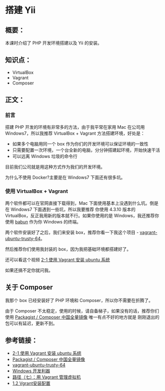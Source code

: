 # 搭建 Yii

## 概要：

本课时介绍了 PHP 开发环境搭建以及 Yii 的安装。

## 知识点：

- VirtualBox
- Vagrant
- Composer

## 正文：


### 前言

搭建 PHP 开发的环境有非常多的方法，由于我平常在家用 Mac 在公司用 Windows7，所以我推荐 VirtualBox + Vagrant 方法搭建环境，好处是：

- 如果多个电脑用同一个 box 作为你们的开发环境可以保证环境的一致性
- 只需要配置一次环境，一个台全新的电脑，分分钟搭建起环境，开始快速干活
- 可以远离 Windows 垃圾的命令行

目前我们公司就是用这种方式作为我们的开发环境。

为什么不使用 Docker?主要是在 Windows7 下面还有很多坑。

### 使用 VirtualBox + Vagrant

两个软件都可以在官网直接下载得到，Mac 下面使用基本上没遇到什么坑。倒是在 Windows7 下面遇到一些坑，所以我要推荐
你使用 4.3.10 版本的 VirtualBox，反正我用新的版本就不行。如果你使用的是 Windows，我还推荐你使用 [babun](http://babun.github.io/)
作为你 Windows 的终端。

两个软件安装好了之后，我们来安装 box，推荐你看一下我这个项目 - [vagrant-ubuntu-trusty-64](https://github.com/forecho/vagrant-ubuntu-trusty-64)。

然后推荐你们使用我封装的 box，因为我把基础环境都搭建好了。

还可以看这个视频 [2-1 使用 Vagrant 安装 ubuntu 系统](http://www.imooc.com/video/4729)

如果还搞不定你就问我。

## 关于 Composer

我那个 box 已经安装好了 PHP 环境和 Composer，所以你不需要在折腾了。

由于 Composer 不太稳定，使用的时候，请自备梯子，如果没有的话，推荐你们使用 [Packagist / Composer 中国全量镜像](http://pkg.phpcomposer.com/) 唯一有点不好的地方就是
刚刚退出的包可以有延迟，更新不到。

## 参考链接：

- [2-1 使用 Vagrant 安装 ubuntu 系统](http://www.imooc.com/video/4729)
- [Packagist / Composer 中国全量镜像](http://pkg.phpcomposer.com/)
- [vagrant-ubuntu-trusty-64](https://github.com/forecho/vagrant-ubuntu-trusty-64)
- [Windows 开发利器](http://blog.forecho.com/blog/windows-coding-tool.html)
- [路径（七）：用 Vagrant 管理虚拟机](http://ninghao.net/blog/2077)
- [1.2 Vgrant安装配置](https://github.com/astaxie/Go-in-Action/blob/master/ebook/zh/01.2.md)

